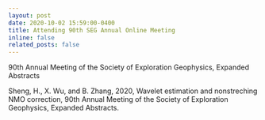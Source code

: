 ```yaml
---
layout: post
date: 2020-10-02 15:59:00-0400
title: Attending 90th SEG Annual Online Meeting
inline: false
related_posts: false
---
```


90th Annual Meeting of the Society of Exploration Geophysics, Expanded Abstracts


Sheng, H., X. Wu, and B. Zhang, 2020, Wavelet estimation and nonstreching NMO correction, 90th Annual Meeting of the Society of Exploration Geophysics, Expanded Abstracts.
